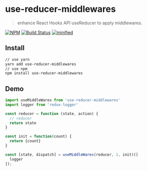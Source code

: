 # use-reducer-middlewares
> enhance React Hooks API useReducer to apply middlewares.

[![NPM](https://img.shields.io/npm/v/use-reducer-middlewares.svg)](https://www.npmjs.com/package/use-reducer-middlewares)
[![Build Status](https://travis-ci.org/ariesjia/use-reducer-middlewares.svg?branch=master)](https://travis-ci.org/ariesjia/use-reducer-middlewares)
[![minified](https://badgen.net/bundlephobia/min/use-reducer-middlewares)](https://bundlephobia.com/result?p=use-reducer-middlewares)


## Install
```bash
// use yarn
yarn add use-reducer-middlewares
// use npm
npm install use-reducer-middlewares
```

## Demo

```javascript
import useMiddleWares from 'use-reducer-middlewares'
import logger from 'redux-logger'

const reducer = function (state, action) {
  // reducer
  return state
}

const init = function(count) {
  return {count}
}

const [state, dispatch] = useMiddleWares(reducer, 1, init)([
  logger
]);
```
